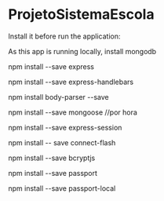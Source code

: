 # ProjetoSistemaEscola

Install it before run the application:

As this app is running locally, install mongodb

npm install --save express

npm install --save express-handlebars

npm install body-parser --save

npm install --save mongoose //por hora

npm install --save express-session

npm install -- save connect-flash

npm install --save bcryptjs

npm install --save passport

npm install --save passport-local